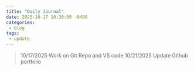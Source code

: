 ```yaml
---
title: "Daily Journal"
date: 2025-10-17 10:30:00 -0400
categories: 
 - blog
tags: 
 - update
---
```


> 10/17/2025 Work on Git Repo and VS code
> 10/21/2025 Update Github portfolio